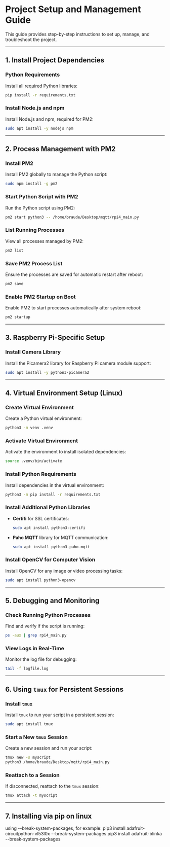 # **Project Setup and Management Guide**

This guide provides step-by-step instructions to set up, manage, and troubleshoot the project.

---

## **1. Install Project Dependencies**

### **Python Requirements**
Install all required Python libraries:
```bash
pip install -r requirements.txt
```

### **Install Node.js and npm**
Install Node.js and npm, required for PM2:
```bash
sudo apt install -y nodejs npm
```

---

## **2. Process Management with PM2**

### **Install PM2**
Install PM2 globally to manage the Python script:
```bash
sudo npm install -g pm2
```

### **Start Python Script with PM2**
Run the Python script using PM2:
```bash
pm2 start python3 -- /home/braude/Desktop/mqtt/rpi4_main.py
```

### **List Running Processes**
View all processes managed by PM2:
```bash
pm2 list
```

### **Save PM2 Process List**
Ensure the processes are saved for automatic restart after reboot:
```bash
pm2 save
```

### **Enable PM2 Startup on Boot**
Enable PM2 to start processes automatically after system reboot:
```bash
pm2 startup
```

---

## **3. Raspberry Pi-Specific Setup**

### **Install Camera Library**
Install the Picamera2 library for Raspberry Pi camera module support:
```bash
sudo apt install -y python3-picamera2
```

---

## **4. Virtual Environment Setup (Linux)**

### **Create Virtual Environment**
Create a Python virtual environment:
```bash
python3 -m venv .venv
```

### **Activate Virtual Environment**
Activate the environment to install isolated dependencies:
```bash
source .venv/bin/activate
```

### **Install Python Requirements**
Install dependencies in the virtual environment:
```bash
python3 -m pip install -r requirements.txt
```

### **Install Additional Python Libraries**
- **Certifi** for SSL certificates:
  ```bash
  sudo apt install python3-certifi
  ```
- **Paho MQTT** library for MQTT communication:
  ```bash
  sudo apt install python3-paho-mqtt
  ```

### **Install OpenCV for Computer Vision**
Install OpenCV for any image or video processing tasks:
```bash
sudo apt install python3-opencv
```

---

## **5. Debugging and Monitoring**

### **Check Running Python Processes**
Find and verify if the script is running:
```bash
ps -aux | grep rpi4_main.py
```

### **View Logs in Real-Time**
Monitor the log file for debugging:
```bash
tail -f logfile.log
```

---

## **6. Using `tmux` for Persistent Sessions**

### **Install `tmux`**
Install `tmux` to run your script in a persistent session:
```bash
sudo apt install tmux
```

### **Start a New `tmux` Session**
Create a new session and run your script:
```bash
tmux new -s myscript
python3 /home/braude/Desktop/mqtt/rpi4_main.py
```

### **Reattach to a Session**
If disconnected, reattach to the `tmux` session:
```bash
tmux attach -t myscript
```

---

## **7. Installing via pip on linux**
using --break-system-packages, for example:
pip3 install adafruit-circuitpython-vl53l0x --break-system-packages
pip3 install adafruit-blinka --break-system-packages

